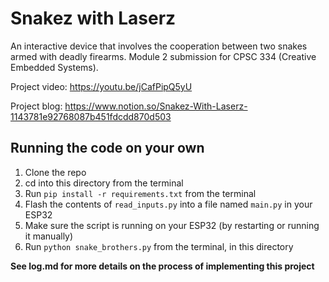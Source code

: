 # Snakez with Laserz

An interactive device that involves the cooperation between two snakes armed with deadly firearms. Module 2 submission for CPSC 334 (Creative Embedded Systems).

Project video: https://youtu.be/jCafPipQ5yU

Project blog: https://www.notion.so/Snakez-With-Laserz-1143781e92768087b451fdcdd870d503

## Running the code on your own
1. Clone the repo
2. cd into this directory from the terminal
3. Run `pip install -r requirements.txt` from the terminal
4. Flash the contents of `read_inputs.py` into a file named `main.py` in your ESP32
5. Make sure the script is running on your ESP32 (by restarting or running it manually)
6. Run `python snake_brothers.py` from the terminal, in this directory

**See log.md for more details on the process of implementing this project**